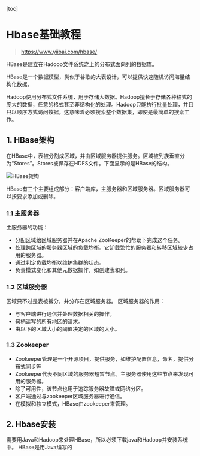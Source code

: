 [toc]

# Hbase基础教程

> https://www.yiibai.com/hbase/

HBase是建立在Hadoop文件系统之上的分布式面向列的数据库。

HBase是一个数据模型，类似于谷歌的大表设计，可以提供快速随机访问海量结构化数据。

Hadoop使用分布式文件系统，用于存储大数据。Hadoop擅长于存储各种格式的庞大的数据，任意的格式甚至非结构化的处理。Hadoop只能执行批量处理，并且只以顺序方式访问数据。这意味着必须搜索整个数据集，即使是最简单的搜索工作。

## 1. HBase架构

在HBase中，表被分割成区域，并由区域服务器提供服务。区域被列族垂直分为“Stores”。Stores被保存在HDFS文件。下面显示的是HBase的结构。

![HBase架构](https://www.yiibai.com/uploads/allimg/141224/19211551Y-0.jpg)

HBase有三个主要组成部分：客户端库，主服务器和区域服务器。区域服务器可以按要求添加或删除。

### 1.1 主服务器

主服务器的功能：

* 分配区域给区域服务器并在Apache ZooKeeper的帮助下完成这个任务。
* 处理跨区域的服务器区域的负载均衡。它卸载繁忙的服务器和转移区域较少占用的服务器。
* 通过判定负载均衡以维护集群的状态。
* 负责模式变化和其他元数据操作，如创建表和列。

### 1.2 区域服务器

区域只不过是表被拆分，并分布在区域服务器。
区域服务器的作用：

* 与客户端进行通信并处理数据相关的操作。
* 句柄读写的所有地区的请求。
* 由以下的区域大小的阈值决定的区域的大小。

### 1.3 Zookeeper

* Zookeeper管理是一个开源项目，提供服务，如维护配置信息，命名，提供分布式同步等
* Zookeeper代表不同区域的服务器短暂节点。主服务器使用这些节点来发现可用的服务器。
* 除了可用性，该节点也用于追踪服务器故障或网络分区。
* 客户端通过与zookeeper区域服务器进行通信。	
* 在模拟和独立模式，HBase由zookeeper来管理。

## 2. Hbase安装

需要用Java和Hadoop来处理HBase，所以必须下载java和Hadoop并安装系统中。
HBase是用Java编写的
